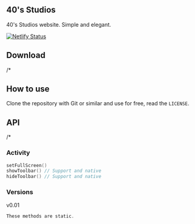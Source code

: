 ## 40's Studios

40's Studios website. Simple and elegant.

[![Netlify Status](https://api.netlify.com/api/v1/badges/2f0829ff-3941-45cd-8e3f-d84c48842de2/deploy-status)](https://app.netlify.com/sites/fortiestudios/deploys)

## Download

/*

## How to use

Clone the repository with Git or similar and use for free, read the `LICENSE`.

## API

/*

### Activity

``` kotlin
setFullScreen()
showToolbar() // Support and native
hideToolbar() // Support and native
```

### Versions

v0.01

``` kotlin 
These methods are static.
